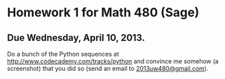 # Homework 1 for Math 480 (Sage)

## Due Wednesday, April 10, 2013.


Do a bunch of the Python sequences at <a href="http://www.codecademy.com/tracks/python">http://www.codecademy.com/tracks/python</a> and convince me somehow (a screenshot) that you did so (send an email to 2013uw480@gmail.com).